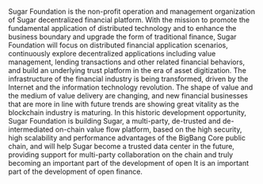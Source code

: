 Sugar Foundation is the non-profit operation and management organization of Sugar decentralized financial platform. With the mission to promote the fundamental application of distributed technology and to enhance the business boundary and upgrade the form of traditional finance, Sugar Foundation will focus on distributed financial application scenarios, continuously explore decentralized applications including value management, lending transactions and other related financial behaviors, and build an underlying trust platform in the era of asset digitization.
The infrastructure of the financial industry is being transformed, driven by the Internet and the information technology revolution. The shape of value and the medium of value delivery are changing, and new financial businesses that are more in line with future trends are showing great vitality as the blockchain industry is maturing. In this historic development opportunity, Sugar Foundation is building Sugar, a multi-party, de-trusted and de-intermediated on-chain value flow platform, based on the high security, high scalability and performance advantages of the BigBang Core public chain, and will help Sugar become a trusted data center in the future, providing support for multi-party collaboration on the chain and truly becoming an important part of the development of open It is an important part of the development of open finance.

